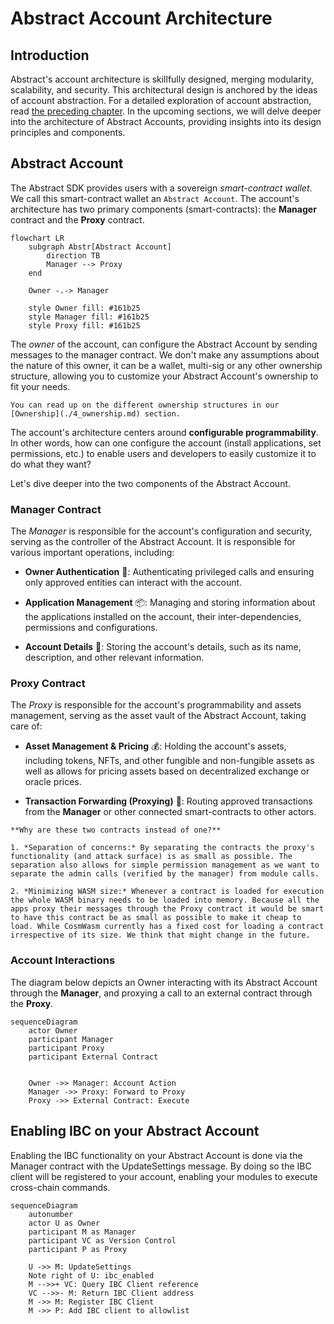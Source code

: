 # Abstract Account Architecture

## Introduction

Abstract's account architecture is skillfully designed, merging modularity, scalability, and security. This
architectural design is anchored by the ideas of account abstraction. For a detailed exploration of account abstraction,
read [the preceding chapter](./2_account_abstraction.md). In the upcoming sections, we will delve deeper into the
architecture of Abstract Accounts, providing insights into its design principles and components.

## Abstract Account

The Abstract SDK provides users with a sovereign *smart-contract wallet*. We call this smart-contract wallet
an `Abstract Account`. The account's architecture has two primary components (smart-contracts): the **Manager** contract
and the **Proxy** contract.

```mermaid
flowchart LR
    subgraph Abstr[Abstract Account]
        direction TB
        Manager --> Proxy
    end

    Owner -.-> Manager

    style Owner fill: #161b25
    style Manager fill: #161b25
    style Proxy fill: #161b25
```

The *owner* of the account, can configure the Abstract Account by sending messages to the manager contract. We don't
make any assumptions about the nature of this owner, it can be a wallet, multi-sig or any other ownership structure,
allowing you
to customize your Abstract Account's ownership to fit your needs.

```admonish info
You can read up on the different ownership structures in our [Ownership](./4_ownership.md) section.
```

The account's architecture centers around **configurable programmability**. In other words, how can one configure the
account (install applications, set permissions, etc.) to enable users and developers to easily customize it to do what
they want?

Let's dive deeper into the two components of the Abstract Account.

### Manager Contract

The *Manager* is responsible for the account's configuration and security, serving as the controller of the Abstract
Account. It is responsible for various important operations, including:

- **Owner Authentication** 🔐: Authenticating privileged calls and ensuring only approved entities can interact with the
  account.

- **Application Management** 📦: Managing and storing information about the applications installed on the account, their
  inter-dependencies, permissions and configurations.

- **Account Details** 📄: Storing the account's details, such as its name, description, and other relevant information.

### Proxy Contract

The *Proxy* is responsible for the account's programmability and assets management, serving as the asset vault of the
Abstract Account, taking care of:

- **Asset Management & Pricing** 💰: Holding the account's assets, including tokens, NFTs, and other fungible and
  non-fungible assets as well as allows for pricing assets based on decentralized exchange or oracle prices.

- **Transaction Forwarding (Proxying)** 🔀: Routing approved transactions from the **Manager** or other connected
  smart-contracts to other actors.

```admonish question
**Why are these two contracts instead of one?**

1. *Separation of concerns:* By separating the contracts the proxy's functionality (and attack surface) is as small as possible. The separation also allows for simple permission management as we want to separate the admin calls (verified by the manager) from module calls.

2. *Minimizing WASM size:* Whenever a contract is loaded for execution the whole WASM binary needs to be loaded into memory. Because all the apps proxy their messages through the Proxy contract it would be smart to have this contract be as small as possible to make it cheap to load. While CosmWasm currently has a fixed cost for loading a contract irrespective of its size. We think that might change in the future.
```

### Account Interactions

The diagram below depicts an Owner interacting with its Abstract Account through the **Manager**, and proxying a call to
an
external contract through the **Proxy**.

```mermaid
sequenceDiagram
    actor Owner
    participant Manager
    participant Proxy
    participant External Contract


    Owner ->> Manager: Account Action
    Manager ->> Proxy: Forward to Proxy
    Proxy ->> External Contract: Execute

```

## Enabling IBC on your Abstract Account

Enabling the IBC functionality on your Abstract Account is done via the Manager contract with the UpdateSettings
message. By doing so the IBC client will be registered to your account, enabling your modules to execute cross-chain commands.

```mermaid
sequenceDiagram
    autonumber
    actor U as Owner
    participant M as Manager
    participant VC as Version Control
    participant P as Proxy

    U ->> M: UpdateSettings
    Note right of U: ibc_enabled
    M -->>+ VC: Query IBC Client reference
    VC -->>- M: Return IBC Client address
    M ->> M: Register IBC Client
    M ->> P: Add IBC client to allowlist

```
